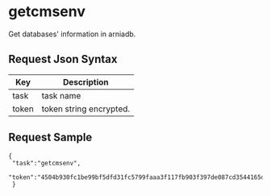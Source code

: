 # getcmsenv

Get databases' information in arniadb.

## Request Json Syntax

| **Key** | **Description** |
| --- | --- |
| task | task name |
| token | token string encrypted. |


## Request Sample

```
{
 "task":"getcmsenv",
 "token":"4504b930fc1be99bf5dfd31fc5799faaa3f117fb903f397de087cd3544165d857926f07dd201b6aa"
 }
```
